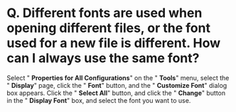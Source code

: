 # Q. Different fonts are used when opening different files, or the font used for a new file is different. How can I always use the same font?

Select " **Properties for All Configurations**" on the " **Tools**" menu, select the " **Display**" page, click the " **Font**" button, and the " **Customize Font**" dialog box appears. Click the " **Select All**" button, and click the " **Change**" button in the " **Display Font**" box, and select the font you want to use.
